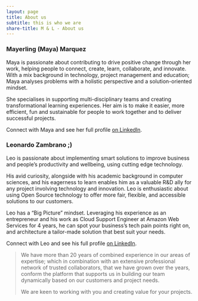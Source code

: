 ```yaml
---
layout: page
title: About us
subtitle: this is who we are
share-title: M & L - About us
---
```


### Mayerling (Maya) Marquez

Maya is passionate about contributing to drive positive change through her work, helping people to connect, create, learn, collaborate, and innovate. With a mix background in technology, project management and education; Maya analyses problems with a holistic perspective and a solution-oriented mindset.

She specialises in supporting multi-disciplinary teams and creating transformational learning experiences. Her aim is to make it easier, more efficient, fun and sustainable for people to work together and to deliver successful projects.

Connect with Maya and see her full profile [on LinkedIn](https://www.linkedin.com/in/mayerlingmarquez/).

### Leonardo Zambrano ;)

Leo is passionate about implementing smart solutions to improve business and people’s productivity and wellbeing, using cutting edge technology.

His avid curiosity, alongside with his academic background in computer sciences, and his eagerness to learn enables him as a valuable R&D ally for any project involving technology and innovation. Leo is enthusiastic about using Open Source technology to offer more fair, flexible, and accessible solutions to our customers.

Leo has a “Big Picture” mindset. Leveraging his experience as an entrepreneur and his work as Cloud Support Engineer at Amazon Web Services for 4 years, he can spot your business’s tech pain points right on, and architecture a tailor-made solution that best suit your needs.

Connect with Leo and see his full profile [on LinkedIn](https://www.linkedin.com/in/leonardozambrano/).

> We have more than 20 years of combined experience in our areas of expertise; which in combination with an extensive professional network of trusted collaborators, that we have grown over the years, conform the platform that supports us in building our team dynamically based on our customers and project needs.
>
> We are keen to working with you and creating value for your projects.
